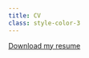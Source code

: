 ```yaml
---
title: CV
class: style-color-3
---
```


<p class="text-center">
    <a type="button" href="pdfs/cv.pdf" class="btn btn-primary btn-lg">Download my resume</a>
</p>
